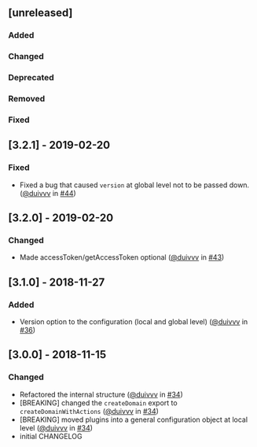 ## [unreleased]

### Added

### Changed

### Deprecated

### Removed

### Fixed

## [3.2.1] - 2019-02-20

### Fixed

- Fixed a bug that caused `version` at global level not to be passed down. ([@duivvv](https://github.com/duivvv) in [#44](https://github.com/teamleadercrm/sdk-js/pull/44))

## [3.2.0] - 2019-02-20

### Changed

- Made accessToken/getAccessToken optional ([@duivvv](https://github.com/duivvv) in [#43](https://github.com/teamleadercrm/sdk-js/pull/43))

## [3.1.0] - 2018-11-27

### Added

- Version option to the configuration (local and global level) ([@duivvv](https://github.com/duivvv) in [#36](https://github.com/teamleadercrm/sdk-js/pull/36))

## [3.0.0] - 2018-11-15

### Changed

- Refactored the internal structure ([@duivvv](https://github.com/duivvv) in [#34](https://github.com/teamleadercrm/sdk-js/pull/34))
- [BREAKING] changed the `createDomain` export to `createDomainWithActions` ([@duivvv](https://github.com/duivvv) in [#34](https://github.com/teamleadercrm/sdk-js/pull/34))
- [BREAKING] moved plugins into a general configuration object at local level ([@duivvv](https://github.com/duivvv) in [#34](https://github.com/teamleadercrm/sdk-js/pull/34))
- initial CHANGELOG
